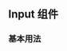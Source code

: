<script setup>
    import demo1 from './demo1.vue'
    import preview from '@/components/preview.vue'
</script>

## Input 组件

### 基本用法
<demo1 />
<preview comName="/vue3/input" demoName="demo1"/>